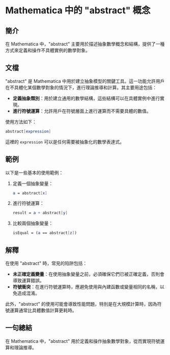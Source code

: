 <!--
Meta Description: # Mathematica 中的 "abstract" 概念 ## 簡介 在 Mathematica 中，"abstract" 主要用於描述抽象數學概念和結構，提供了一種方式來定義和操作不具體實例的數學對象。 ## 文檔 "abstract" 是 Mathematica 中用於建立抽象模型的關鍵工具...
Meta Keywords: abstract, mathematica, 進行符號運算, expression, 主要用於描述抽象數學概念和結構
-->

# Mathematica 中的 "abstract" 概念

## 簡介
在 Mathematica 中，"abstract" 主要用於描述抽象數學概念和結構，提供了一種方式來定義和操作不具體實例的數學對象。

## 文檔
"abstract" 是 Mathematica 中用於建立抽象模型的關鍵工具。這一功能允許用戶在不具體化某個數學對象的情況下，進行理論推導和計算。其主要用途包括：

- **定義抽象類別**：用於建立通用的數學結構，這些結構可以在具體實例中進行實現。
- **進行符號運算**：允許用戶在符號層面上進行運算而不需要具體的數值。
  
使用方法如下：

```mathematica
abstract[expression]
```

這裡的 `expression` 可以是任何需要被抽象化的數學表達式。

## 範例
以下是一些基本的使用範例：

1. 定義一個抽象變量：
   ```mathematica
   a = abstract[x]
   ```

2. 進行符號運算：
   ```mathematica
   result = a + abstract[y]
   ```

3. 比較兩個抽象變量：
   ```mathematica
   isEqual = (a == abstract[z])
   ```

## 解釋
在使用 "abstract" 時，常見的陷阱包括：

- **未正確定義變量**：在使用抽象變量之前，必須確保它們已被正確定義，否則會導致運算錯誤。
- **符號衝突**：在進行符號運算時，應避免使用與內建函數或變量相同的名稱，以免造成混淆。

此外，"abstract" 的使用可能會導致性能問題，特別是在大規模計算時，因為符號運算通常比具體數值計算更耗時。

## 一句總結
在 Mathematica 中，"abstract" 用於定義和操作抽象數學對象，從而實現符號運算和理論推導。